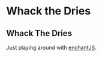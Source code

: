 Whack the Dries
==============

## Whack The Dries 
Just playing around with [enchantJS](http://enchantjs.com/). 

